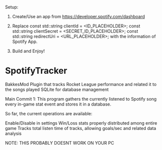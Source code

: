 Setup:
1. Create/Use an app from https://developer.spotify.com/dashboard
2. Replace 
    const std::string clientId = <ID_PLACEHOLDER>;
    const std::string clientSecret = <SECRET_ID_PLACEHOLDER>;
    const std::string redirectUri = <URL_PLACEHOLDER>;
with the information of Spotify App.

3. Build and Enjoy!

# SpotifyTracker
BakkesMod Plugin that tracks Rocket League performance and related it to the songs played
SQLite for database management

Main Commit 1:
This program gathers the currently listened to Spotify song every in-game stat event and stores it in a database.

So far, the current operations are available:

Enable/Disable in settings
Win/Loss stats properly distributed among entire game
Tracks total listen time of tracks, allowing goals/sec and related data analysis


NOTE: THIS PROBABLY DOESNT WORK ON YOUR PC 
